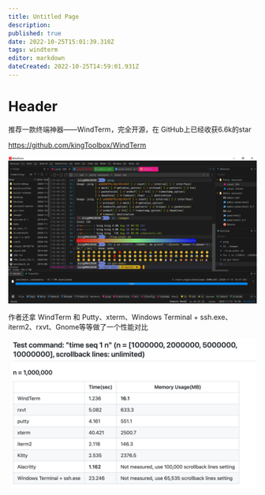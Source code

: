 ```yaml
---
title: Untitled Page
description: 
published: true
date: 2022-10-25T15:01:39.310Z
tags: windterm
editor: markdown
dateCreated: 2022-10-25T14:59:01.931Z
---
```


# Header
推荐一款终端神器——WindTerm，完全开源，在 GitHub上已经收获6.6k的star

https://github.com/kingToolbox/WindTerm

![2022-10-25_82747.png](/2022-10-25_82747.png)


作者还拿 WindTerm 和 Putty、xterm、Windows Terminal + ssh.exe、iterm2、rxvt、Gnome等等做了一个性能对比


![2022-10-25_9233.png](/2022-10-25_9233.png)